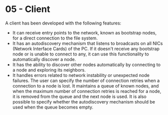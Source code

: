 # 05 - Client

A client has been developed with the following features:

- It can receive entry points to the network, known as bootstrap nodes, for a direct connection to the file system.
- It has an autodiscovery mechanism that listens to broadcasts on all NICs (Network Interface Cards) of the PC. If it doesn't receive any bootstrap node or is unable to connect to any, it can use this functionality to automatically discover a node.
- It has the ability to discover other nodes automatically by connecting to a node and exploring its neighbors.
- It handles errors related to network instability or unexpected node failures. The user can specify the number of connection retries when a connection to a node is lost. It maintains a queue of known nodes, and when the maximum number of connection retries is reached for a node, it is removed from the queue and the next node is used. It is also possible to specify whether the autodiscovery mechanism should be used when the queue becomes empty.
